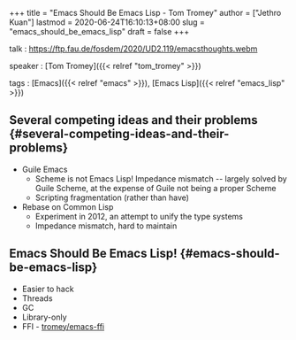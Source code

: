 +++
title = "Emacs Should Be Emacs Lisp - Tom Tromey"
author = ["Jethro Kuan"]
lastmod = 2020-06-24T16:10:13+08:00
slug = "emacs_should_be_emacs_lisp"
draft = false
+++

talk
: <https://ftp.fau.de/fosdem/2020/UD2.119/emacsthoughts.webm>

speaker
: [Tom Tromey]({{< relref "tom_tromey" >}})

tags
: [Emacs]({{< relref "emacs" >}}), [Emacs Lisp]({{< relref "emacs_lisp" >}})

## Several competing ideas and their problems {#several-competing-ideas-and-their-problems}

- Guile Emacs
  - Scheme is not Emacs Lisp! Impedance mismatch -- largely solved by
    Guile Scheme, at the expense of Guile not being a proper Scheme
  - Scripting fragmentation (rather than have)
- Rebase on Common Lisp
  - Experiment in 2012, an attempt to unify the type systems
  - Impedance mismatch, hard to maintain

## Emacs Should Be Emacs Lisp! {#emacs-should-be-emacs-lisp}

- Easier to hack
- Threads
- GC
- Library-only
- FFI - [tromey/emacs-ffi](http://github.com/tromey/emacs-ffi)
